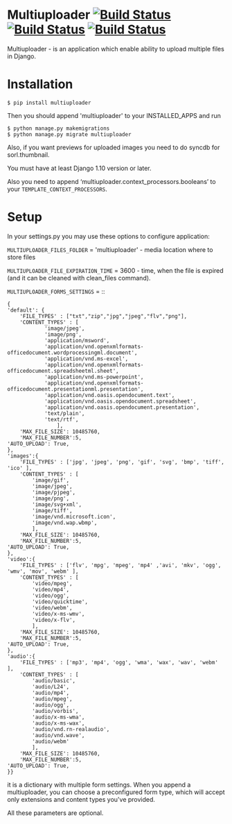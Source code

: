 
# Multiuploader [![Build Status](https://travis-ci.org/vinaypost/multiuploader.svg?branch=master)](https://travis-ci.org/vinaypost/multiuploader) [![Build Status](https://img.shields.io/pypi/v/multiuploader.svg?style=flat)](https://pypi.python.org/pypi/djmail) [![Build Status](https://img.shields.io/pypi/dm/multiuploader.svg?style=flat)](https://pypi.python.org/pypi/djmail)

  
  
Multiuploader - is an application which enable ability to upload
multiple files in Django.

Installation
============



    $ pip install multiuploader

Then you should append 'multiuploader' to your INSTALLED\_APPS and run


    $ python manage.py makemigrations
    $ python manage.py migrate multiuploader

Also, if you want previews for uploaded images you need to do syncdb for
sorl.thumbnail.


You must have at least Django 1.10 version or later.

Also you need to append ‘multiuploader.context\_processors.booleans’ to
your ``TEMPLATE_CONTEXT_PROCESSORS``.

Setup
=====

In your settings.py you may use these options to configure application:

``MULTIUPLOADER_FILES_FOLDER`` = 'multiuploader' - media location where to store files

``MULTIUPLOADER_FILE_EXPIRATION_TIME`` = 3600 - time, when the file is expired (and it can be cleaned with clean\_files command).

``MULTIUPLOADER_FORMS_SETTINGS`` = 
:: 

    {
    'default': {
        'FILE_TYPES' : ["txt","zip","jpg","jpeg","flv","png"],
        'CONTENT_TYPES' : [
                'image/jpeg',
                'image/png',
                'application/msword',
                'application/vnd.openxmlformats-officedocument.wordprocessingml.document',
                'application/vnd.ms-excel',
                'application/vnd.openxmlformats-officedocument.spreadsheetml.sheet',
                'application/vnd.ms-powerpoint',
                'application/vnd.openxmlformats-officedocument.presentationml.presentation',
                'application/vnd.oasis.opendocument.text',
                'application/vnd.oasis.opendocument.spreadsheet',
                'application/vnd.oasis.opendocument.presentation',
                'text/plain',
                'text/rtf',
                    ],
        'MAX_FILE_SIZE': 10485760,
        'MAX_FILE_NUMBER':5,
	'AUTO_UPLOAD': True,
    },
    'images':{
        'FILE_TYPES' : ['jpg', 'jpeg', 'png', 'gif', 'svg', 'bmp', 'tiff', 'ico' ],
        'CONTENT_TYPES' : [
            'image/gif',
            'image/jpeg',
            'image/pjpeg',
            'image/png',
            'image/svg+xml',
            'image/tiff',
            'image/vnd.microsoft.icon',
            'image/vnd.wap.wbmp',
            ],
        'MAX_FILE_SIZE': 10485760,
        'MAX_FILE_NUMBER':5,
	'AUTO_UPLOAD': True,
    },
    'video':{
        'FILE_TYPES' : ['flv', 'mpg', 'mpeg', 'mp4' ,'avi', 'mkv', 'ogg', 'wmv', 'mov', 'webm' ],
        'CONTENT_TYPES' : [
            'video/mpeg',
            'video/mp4',
            'video/ogg',
            'video/quicktime',
            'video/webm',
            'video/x-ms-wmv',
            'video/x-flv',
            ],
        'MAX_FILE_SIZE': 10485760,
        'MAX_FILE_NUMBER':5,
	'AUTO_UPLOAD': True,
    },
    'audio':{
        'FILE_TYPES' : ['mp3', 'mp4', 'ogg', 'wma', 'wax', 'wav', 'webm' ],
        'CONTENT_TYPES' : [
            'audio/basic',
            'audio/L24',
            'audio/mp4',
            'audio/mpeg',
            'audio/ogg',
            'audio/vorbis',
            'audio/x-ms-wma',
            'audio/x-ms-wax',
            'audio/vnd.rn-realaudio',
            'audio/vnd.wave',
            'audio/webm'
            ],
        'MAX_FILE_SIZE': 10485760,
        'MAX_FILE_NUMBER':5,
	'AUTO_UPLOAD': True,
    }} 
    

it is a dictionary with multiple form settings. When you append a multiuploader, you can choose a preconfigured form type, which will accept only extensions and content types you've provided.


All these parameters are optional.
